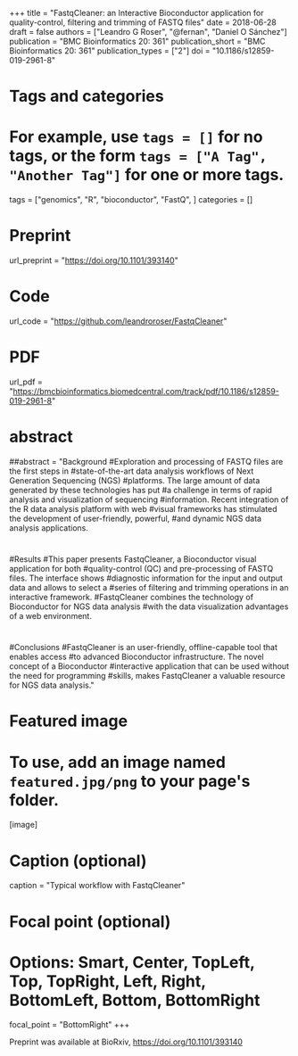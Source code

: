 +++
title = "FastqCleaner: an Interactive Bioconductor application for quality-control, filtering and trimming of FASTQ files"
date = 2018-06-28
draft = false
authors = ["Leandro G Roser", "@fernan", "Daniel O Sánchez"]
publication = "BMC Bioinformatics 20: 361"
publication_short = "BMC Bioinformatics 20: 361"
publication_types = ["2"]
doi = "10.1186/s12859-019-2961-8"

# Tags and categories
# For example, use `tags = []` for no tags, or the form `tags = ["A Tag", "Another Tag"]` for one or more tags.
tags = ["genomics", "R", "bioconductor", "FastQ", ]
categories = []

# Preprint
url_preprint = "https://doi.org/10.1101/393140"

# Code
url_code = "https://github.com/leandroroser/FastqCleaner"

# PDF
url_pdf = "https://bmcbioinformatics.biomedcentral.com/track/pdf/10.1186/s12859-019-2961-8"

# abstract

##abstract = "Background
#Exploration and processing of FASTQ files are the first steps in
#state-of-the-art data analysis workflows of Next Generation Sequencing (NGS)
#platforms. The large amount of data generated by these technologies has put
#a challenge in terms of rapid analysis and visualization of sequencing
#information. Recent integration of the R data analysis platform with web
#visual frameworks has stimulated the development of user-friendly, powerful,
#and dynamic NGS data analysis applications.
#
#Results
#This paper presents FastqCleaner, a Bioconductor visual application for both
#quality-control (QC) and pre-processing of FASTQ files. The interface shows
#diagnostic information for the input and output data and allows to select a
#series of filtering and trimming operations in an interactive framework.
#FastqCleaner combines the technology of Bioconductor for NGS data analysis
#with the data visualization advantages of a web environment.
#
#Conclusions
#FastqCleaner is an user-friendly, offline-capable tool that enables access
#to advanced Bioconductor infrastructure. The novel concept of a Bioconductor
#interactive application that can be used without the need for programming
#skills, makes FastqCleaner a valuable resource for NGS data analysis."


# Featured image
# To use, add an image named `featured.jpg/png` to your page's folder. 
[image]
  # Caption (optional)
  caption = "Typical workflow with FastqCleaner"

  # Focal point (optional)
  # Options: Smart, Center, TopLeft, Top, TopRight, Left, Right, BottomLeft, Bottom, BottomRight
  focal_point = "BottomRight"
+++

Preprint was available at BioRxiv, https://doi.org/10.1101/393140 


